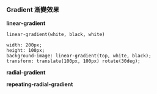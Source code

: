 ### Gradient 漸變效果

**linear-gradient**

`linear-gradient(white, black, white)`

```
width: 200px;
height: 100px;
background-image: linear-gradient(top, white, black);
transform: translate(100px, 100px) rotate(30deg);
```

**radial-gradient**

**repeating-radial-gradient**
